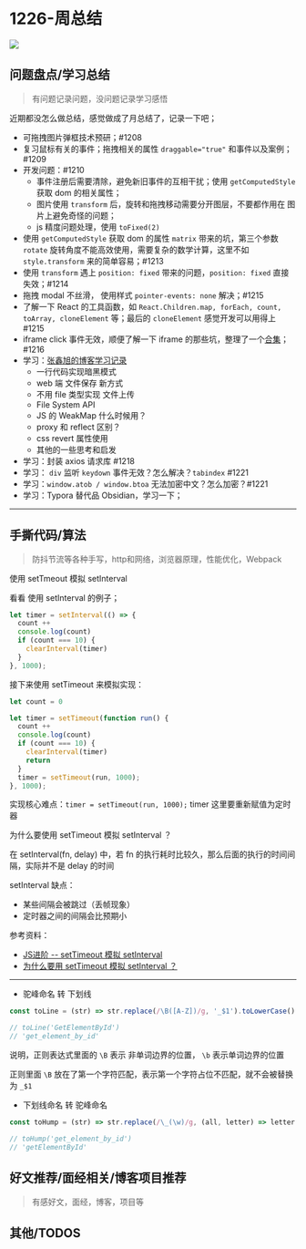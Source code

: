 
# 1226-周总结

![](http://h2.ioliu.cn/bing/UbehebeCrater_ZH-CN0157876978_1920x1080.jpg)

## 问题盘点/学习总结

> 有问题记录问题，没问题记录学习感悟

近期都没怎么做总结，感觉做成了月总结了，记录一下吧；


- 可拖拽图片弹框技术预研；#1208
- 复习鼠标有关的事件；拖拽相关的属性 `draggable="true"` 和事件以及案例；#1209
- 开发问题：#1210
  - 事件注册后需要清除，避免新旧事件的互相干扰；使用 `getComputedStyle` 获取 dom 的相关属性；
  - 图片使用 `transform` 后，旋转和拖拽移动需要分开图层，不要都作用在 图片上避免奇怪的问题；
  - js 精度问题处理，使用 `toFixed(2)`
- 使用 `getComputedStyle` 获取 dom 的属性  `matrix` 带来的坑，第三个参数 `rotate` 旋转角度不能高效使用，需要复杂的数学计算，这里不如 `style.transform` 来的简单容易；#1213
- 使用 `transform` 遇上 `position: fixed` 带来的问题，`position: fixed` 直接失效；#1214
- 拖拽 modal 不丝滑， 使用样式 `pointer-events: none` 解决；#1215
- 了解一下 React 的工具函数，如 `React.Children.map, forEach, count, toArray, cloneElement` 等；最后的 `cloneElement` 感觉开发可以用得上#1215
- iframe click 事件无效，顺便了解一下 iframe 的那些坑，整理了一个[合集](./1216.html)；#1216
- 学习：[张鑫旭的博客学习记录](./1217.html)
  - 一行代码实现暗黑模式
  - web 端 文件保存 新方式
  - 不用 file 类型实现 文件上传
  - File System API
  - JS 的 WeakMap 什么时候用？
  - proxy 和 reflect 区别？
  - css revert 属性使用
  - 其他的一些思考和启发
- 学习：封装 axios 请求库 #1218
- 学习： `div` 监听 `keydown` 事件无效？怎么解决？`tabindex` #1221
- 学习：`window.atob / window.btoa` 无法加密中文？怎么加密？#1221
- 学习：Typora 替代品 Obsidian，学习一下；



 ---



## 手撕代码/算法
> 防抖节流等各种手写，http和网络，浏览器原理，性能优化，Webpack

使用 setTmeout 模拟 setInterval


看看 使用 setInterval 的例子；

```js
let timer = setInterval(() => {
  count ++
  console.log(count)
  if (count === 10) {
    clearInterval(timer)
  }
}, 1000);
```

接下来使用 setTimeout 来模拟实现：

```js
let count = 0

let timer = setTimeout(function run() {
  count ++
  console.log(count)
  if (count === 10) {
    clearInterval(timer)
    return
  }
  timer = setTimeout(run, 1000);
}, 1000);

```

实现核心难点：`timer = setTimeout(run, 1000);` timer 这里要重新赋值为定时器



为什么要使用 setTimeout 模拟 setInterval ？

在 setInterval(fn, delay) 中，若 fn 的执行耗时比较久，那么后面的执行的时间间隔，实际并不是 delay 的时间

setInterval 缺点：

- 某些间隔会被跳过（丢帧现象）
- 定时器之间的间隔会比预期小


参考资料：

- [JS进阶 -- setTimeout 模拟 setInterval](https://www.jianshu.com/p/a3910f0628ce)
- [为什么要用 setTimeout 模拟 setInterval ？](https://segmentfault.com/a/1190000038829248)


---

- 驼峰命名 转 下划线

```js
const toLine = (str) => str.replace(/\B([A-Z])/g, '_$1').toLowerCase()

// toLine('GetElementById')
// 'get_element_by_id'
```

说明，正则表达式里面的 `\B` 表示 非单词边界的位置， `\b` 表示单词边界的位置

正则里面 `\B` 放在了第一个字符匹配，表示第一个字符占位不匹配，就不会被替换为 `_$1`

- 下划线命名 转 驼峰命名

```js
const toHump = (str) => str.replace(/\_(\w)/g, (all, letter) => letter.toUpperCase())

// toHump('get_element_by_id')
// 'getElementById'
```


## 好文推荐/面经相关/博客项目推荐
> 有感好文，面经，博客，项目等


## 其他/TODOS
